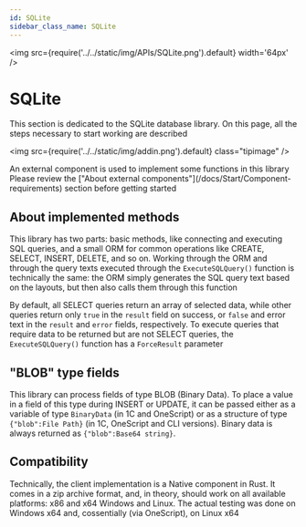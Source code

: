 ```yaml
---
id: SQLite
sidebar_class_name: SQLite
---
```


<img src={require('../../static/img/APIs/SQLite.png').default} width='64px' />

# SQLite

This section is dedicated to the SQLite database library. On this page, all the steps necessary to start working are described

<div class="theme-admonition theme-admonition-info admonition_node_modules-@docusaurus-theme-classic-lib-theme-Admonition-Layout-styles-module alert alert--info">

<img src={require('../../static/img/addin.png').default} class="tipimage" />
<div class="addin">An external component is used to implement some functions in this library<br/>
Please review the ["About external components"](/docs/Start/Component-requirements) section before getting started</div>
</div>

## About implemented methods

This library has two parts: basic methods, like connecting and executing SQL queries, and a small ORM for common operations like CREATE, SELECT, INSERT, DELETE, and so on. Working through the ORM and through the query texts executed through the `ExecuteSQLQuery()` function is technically the same: the ORM simply generates the SQL query text based on the layouts, but then also calls them through this function

By default, all SELECT queries return an array of selected data, while other queries return only `true` in the `result` field on success, or `false` and error text in the `result` and `error` fields, respectively. To execute queries that require data to be returned but are not SELECT queries, the `ExecuteSQLQuery()` function has a `ForceResult` parameter

## "BLOB" type fields

This library can process fields of type BLOB (Binary Data). To place a value in a field of this type during INSERT or UPDATE, it can be passed either as a variable of type `BinaryData` (in 1C and OneScript) or as a structure of type `{"blob":File Path}` (in 1C, OneScript and CLI versions). Binary data is always returned as `{"blob":Base64 string}`.

## Compatibility

Technically, the client implementation is a Native component in Rust. It comes in a zip archive format, and, in theory, should work on all available platforms: x86 and x64 Windows and Linux. The actual testing was done on Windows x64 and, cossentially (via OneScript), on Linux x64